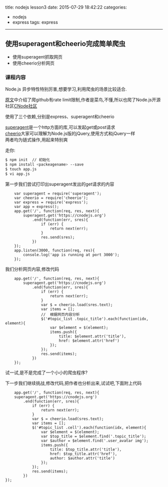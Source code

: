 title: nodejs lesson3
date: 2015-07-29 18:42:22
categories:
- nodejs
- express
tags: express
---

## 使用superagent和cheerio完成简单爬虫

- 使用superagent抓取网页
- 使用cheerio分析网页

### 课程内容

Node.js 异步特性特别厉害,想要学习,利用爬虫的场景比较适合.   

[原文](https://github.com/alsotang/node-lessons/tree/master/lesson3)中介绍了爬github有rate limit限制,作者是菜鸟,不懂,所以也爬了Node.js开源社区[CNode社区](https://cnodejs.org)   

使用了三个依赖,分别是express、superagent和cheerio

[superagent](http://visionmedia.github.io/superagent/)是一个http方面的库,可以发起get或post请求   
[cheerio](https://github.com/cheeriojs/cheerio)大家可以理解为Node.js版的jQuery,使用方式和jQuery一样   
两者均为链式操作,用起来特别爽

走你:   
``` bash
$ npm init  // 初始化
$ npm install <packeagename> --save 
$ touch app.js
$ vi app.js
```

第一步我们尝试打印出superagent发出的get请求的内容

``` code
    var superagent = require('superagent');
    var cheerio = require('cheerio');
    var express = require('express');
    var app = express();
    app.get('/', function(req, res, next){
        superagent.get('https://cnodejs.org')
            .end(function(err, sres){
                if (err) {
                    return next(err);
                }
                res.send(sres);
            })
    });
    app.listen(3000, function(req, res){
        console.log('app is running at port 3000');
    });
```

我们分析网页内容,修改代码

``` code
    app.get('/', function(req, res, next){
        superagent.get('https://cnodejs.org')
            .end(function(err, sres){
                if (err) {
                    return next(err);
                }
                var $ = cheerio.load(sres.text);
                var items = [];
                //  根据网页内容分析
                $('#topic_list .topic_title').each(function(idx, element){
                    var $element = $(element);
                    items.push({
                        title: $element.attr('title'),
                        href: $element.attr('href')
                    });
                });
                res.send(items);
            })
    });
```

试一试,是不是完成了一个小小的爬虫程序?   

下一步我们继续挑战,修改代码,把作者也分析出来,试试吧,下面附上代码   

``` code 
    app.get('/', function(req, res, next){
    superagent.get('https://cnodejs.org')
        .end(function(err, sres){
            if (err) {
                return next(err);
            }
            var $ = cheerio.load(sres.text);
            var items = [];
            $('#topic_list .cell').each(function(idx, element){
                var $element = $(element);
                var $top_title = $element.find('.topic_title');
                var $author = $element.find('.user_avatar img');
                items.push({
                    title: $top_title.attr('title'),
                    href: $top_title.attr('href'),
                    author: $author.attr('title')
                });
            });
            res.send(items);
        })
});
```